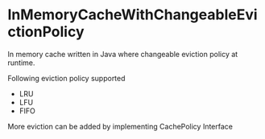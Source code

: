 # InMemoryCacheWithChangeableEvictionPolicy
In memory cache written in Java where changeable eviction policy at runtime.

Following eviction policy supported
- LRU
- LFU
- FIFO <br>

More eviction can be added by implementing CachePolicy Interface
